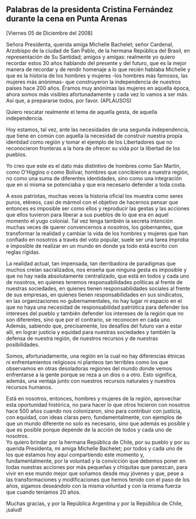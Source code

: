 Palabras de la presidenta Cristina Fernández durante la cena en Punta Arenas
----------------------------------------------------------------------------

[Viernes 05 de Diciembre del 2008]

Señora Presidenta, querida amiga Michelle Bachelet; señor Cardenal,
Arzobispo de la ciudad de San Pablo, de la hermana República del Brasil,
en representación de Su Santidad; amigos y amigas: realmente yo quiero
recordar estos 30 años hablando del presente y del futuro, que es la
mejor manera de recordar y de rendir homenaje a lo que recién hablaba
Michelle y que es la historia de los hombres y mujeres -los hombres más
famosos, las mujeres más anónimas- que construyeron la independencia de
nuestros países hace 200 años. Éramos muy anónimas las mujeres en
aquella época, ahora somos más visibles afortunadamente y cada vez lo
vamos a ser más. Así que, a prepararse todos, por favor. (APLAUSOS)

Quiero rescatar realmente el tema de aquella gesta, de aquella
independencia.

Hoy estamos, tal vez, ante las necesidades de una segunda independencia,
que tiene en común con aquella la necesidad de construir nuestra propia
identidad como región y tomar el ejemplo de los Libertadores que no
reconocieron fronteras a la hora de ofrecer su vida por la libertad de
los pueblos.

Yo creo que este es el dato más distintivo de hombres como San Martín,
como O'Higgins o como Bolívar, hombres que concibieron a nuestra región,
no como una suma de diferentes identidades, sino como una integración
que en sí misma se potenciaba y que era necesario defender a toda costa.

A esos patriotas, muchas veces la historia oficial los muestra como
seres puros, etéreos, casi de mármol con el objetivo de hacernos pensar
que entonces es imposible ser como ellos y reproducir las gestas y las
acciones que ellos tuvieron para liberar a sus pueblos de lo que era en
aquel momento el yugo colonial. Tal vez tenga también la secreta
intención muchas veces de querer convencernos a nosotros, los
gobernantes, que transformar la realidad y cambiar la vida de los
hombres y mujeres que han confiado en nosotros a través del voto
popular, suele ser una tarea ímproba e imposible de realizar en un mundo
en donde ya todo está escrito con reglas rígidas.

La realidad actual, tan impensada, tan derribadora de paradigmas que
muchos creían sacralizados, nos enseña que ninguna gesta es imposible y
que no hay nada absolutamente centralizado, que está en todos y cada uno
de nosotros, en quienes tenemos responsabilidades políticas al frente de
nuestras sociedades, en quienes tienen responsabilidades sociales al
frente de sus empresas, en quienes tienen responsabilidades en sus
sindicatos, en las organizaciones no gubernamentales, no hay lugar ni
espacio en el que no haya una necesidad de responsabilidad patriótica
para defender los intereses del pueblo y también defender los intereses
de la región que no son diferentes, sino que por el contrario, se
reconocen en cada uno. Además, sabiendo que, precisamente, los desafíos
del futuro van a estar allí, en lograr justicia y equidad para nuestras
sociedades y también la defensa de nuestra región, de nuestros recursos
y de nuestras posibilidades.

Somos, afortunadamente, una región en la cual no hay diferencias étnicas
ni enfrentamientos religiosos ni planteos tan terribles como los que
observamos en otras desoladoras regiones del mundo donde vemos
enfrentarse a la gente porque se reza a un dios o a otro. Esto
significa, además, una ventaja junto con nuestros recursos naturales y
nuestros recursos humanos.

Está en nosotros, entonces, hombres y mujeres de la región, aprovechar
esta oportunidad histórica, no para hacer lo que otros hicieron con
nosotros hace 500 años cuando nos colonizaron, sino para contribuir con
justicia, con equidad, con ideas claras pero, fundamentalmente, con
ejemplos de que un mundo diferente no solo es necesario, sino que además
es posible y que es posible porque depende de la acción de todos y cada
uno de nosotros.\
 Yo quiero brindar por la hermana República de Chile, por su pueblo y
por su querida Presidenta, mi amiga Michelle Bachelet; por todos y cada
uno de los que estamos hoy aquí compartiendo este momento y,
fundamentalmente, por la voluntad y la convicción que debemos poner en
todas nuestras acciones por más pequeñas y chiquitas que parezcan, para
vivir en ese mundo mejor que soñamos desde muy jóvenes y que, pese a las
transformaciones y modificaciones que hemos tenido con el paso de los
años, sigamos deseándolo con la misma voluntad y con la misma fuerza que
cuando teníamos 20 años.

Muchas gracias, y por la República Argentina y por la República de
Chile, ¡salud!

 

 
